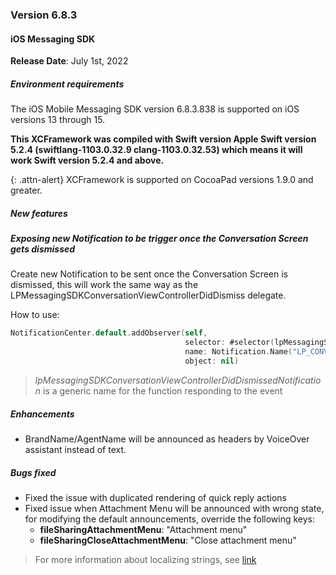 ### Version 6.8.3
#### iOS Messaging SDK

**Release Date**: July 1st, 2022

##### Environment requirements

The iOS Mobile Messaging SDK version 6.8.3.838 is supported on iOS versions 13 through 15.

**This XCFramework was compiled with Swift version Apple Swift version 5.2.4 (swiftlang-1103.0.32.9 clang-1103.0.32.53) which means it will work Swift version 5.2.4 and above.**

{: .attn-alert}
XCFramework is supported on CocoaPad versions 1.9.0 and greater.

##### New features

##### Exposing new Notification to be trigger once the Conversation Screen gets dismissed

Create new Notification to be sent once the Conversation Screen is dismissed, this will work the same way as the LPMessagingSDKConversationViewControllerDidDismiss delegate.

How to use:

```swift 
NotificationCenter.default.addObserver(self,
                                       selector: #selector(lpMessagingSDKConversationViewControllerDidDismissedNotification),
                                       name: Notification.Name("LP_CONVERSATION_VIEW_CONTROLLER_DISMISSED"),
                                       object: nil)
```

> *lpMessagingSDKConversationViewControllerDidDismissedNotification* is a generic name for the function responding to the event

##### Enhancements

- BrandName/AgentName will be announced as headers by VoiceOver assistant instead of text.

##### Bugs fixed

- Fixed the issue with duplicated rendering of quick reply actions
- Fixed issue when Attachment Menu will be announced with wrong state, for modifying the default announcements, override the following keys:
  - **fileSharingAttachmentMenu**: "Attachment menu"
  - **fileSharingCloseAttachmentMenu**: "Close attachment menu"

> For more information about localizing strings, see [link](mobile-app-messaging-sdk-for-ios-string-localization-localization-keys.html)